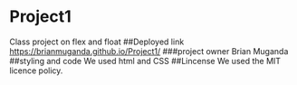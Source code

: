 # Project1
Class project on flex and float
##Deployed link
https://brianmuganda.github.io/Project1/
###project owner
Brian Muganda
##styling and code
We used html and CSS
##Lincense
We used the MIT licence policy.

